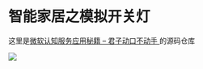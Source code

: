 # 智能家居之模拟开关灯

这里是[微软认知服务应用秘籍 – 君子动口不动手 ](https://www.cnblogs.com/ms-uap/p/9551234.html)的源码仓库

![](https://images2018.cnblogs.com/blog/700062/201808/700062-20180828221104326-1202022751.png)